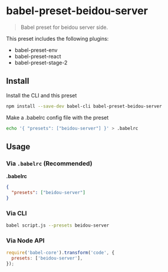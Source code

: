 # babel-preset-beidou-server

> Babel preset for beidou server side.

This preset includes the following plugins:

* babel-preset-env
* babel-preset-react
* babel-preset-stage-2

## Install

Install the CLI and this preset

```sh
npm install --save-dev babel-cli babel-preset-beidou-server
```

Make a .babelrc config file with the preset

```sh
echo '{ "presets": ["beidou-server"] }' > .babelrc
```

## Usage

### Via `.babelrc` (Recommended)

**.babelrc**

```json
{
  "presets": ["beidou-server"]
}
```

### Via CLI

```sh
babel script.js --presets beidou-server
```

### Via Node API

```javascript
require('babel-core').transform('code', {
  presets: ['beidou-server'],
});
```
